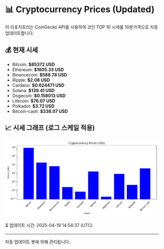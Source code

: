 
# 📊 Cryptocurrency Prices (Updated)

이 리포지토리는 CoinGecko API를 사용하여 코인 TOP 10 시세를 10분가격으로 자동 업데이트합니다.

## 💰 현재 시세
- Bitcoin: **$85372 USD**
- Ethereum: **$1605.33 USD**
- Binancecoin: **$588.78 USD**
- Ripple: **$2.08 USD**
- Cardano: **$0.624471 USD**
- Solana: **$139.41 USD**
- Dogecoin: **$0.158013 USD**
- Litecoin: **$76.07 USD**
- Polkadot: **$3.72 USD**
- Bitcoin-cash: **$338.07 USD**

## 📈 시세 그래프 (로그 스케일 적용)
![Crypto Prices](crypto_prices.png)

⏳ 업데이트 시간: 2025-04-19 14:54:37 (UTC)

---
자동 업데이트 봇에 의해 관리됩니다.
